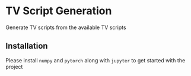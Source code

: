 # TV Script Generation

Generate TV scripts from the available TV scripts


## Installation 

Please install `numpy` and `pytorch` along with `jupyter` to get started with the project
